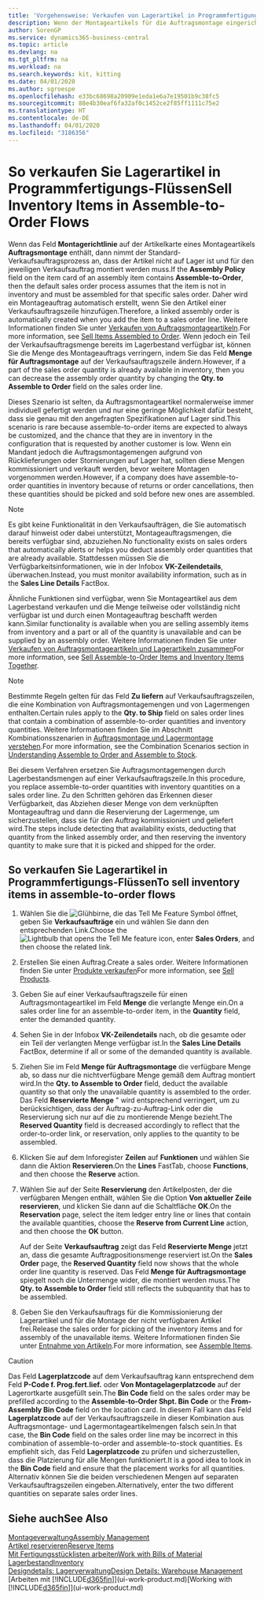 ```yaml
---
title: 'Vorgehensweise: Verkaufen von Lagerartikel in Programmfertigungs-Flüssen | Microsoft Docs'
description: Wenn der Montageartikels für die Auftragsmontage eingerichtet ist, dann nimmt der Standard-Verkaufsauftragsprozess an, dass der Artikel nicht auf Lager ist und für den jeweiligen Verkaufsauftrag montiert werden muss. Daher wird ein Montageauftrag automatisch erstellt, wenn Sie den Artikel einer Verkaufsauftragszeile hinzufügen.
author: SorenGP
ms.service: dynamics365-business-central
ms.topic: article
ms.devlang: na
ms.tgt_pltfrm: na
ms.workload: na
ms.search.keywords: kit, kitting
ms.date: 04/01/2020
ms.author: sgroespe
ms.openlocfilehash: e33bc68698a20909e1eda1e6a7e19501b9c38fc5
ms.sourcegitcommit: 88e4b30eaf6fa32af0c1452ce2f85ff1111c75e2
ms.translationtype: HT
ms.contentlocale: de-DE
ms.lasthandoff: 04/01/2020
ms.locfileid: "3186356"
---
```

# <a name="sell-inventory-items-in-assemble-to-order-flows"></a><span data-ttu-id="729f9-104">So verkaufen Sie Lagerartikel in Programmfertigungs-Flüssen</span><span class="sxs-lookup"><span data-stu-id="729f9-104">Sell Inventory Items in Assemble-to-Order Flows</span></span>
<span data-ttu-id="729f9-105">Wenn das Feld **Montagerichtlinie** auf der Artikelkarte eines Montageartikels **Auftragsmontage** enthält, dann nimmt der Standard-Verkaufsauftragsprozess an, dass der Artikel nicht auf Lager ist und für den jeweiligen Verkaufsauftrag montiert werden muss.</span><span class="sxs-lookup"><span data-stu-id="729f9-105">If the **Assembly Policy** field on the item card of an assembly item contains **Assemble-to-Order**, then the default sales order process assumes that the item is not in inventory and must be assembled for that specific sales order.</span></span> <span data-ttu-id="729f9-106">Daher wird ein Montageauftrag automatisch erstellt, wenn Sie den Artikel einer Verkaufsauftragszeile hinzufügen.</span><span class="sxs-lookup"><span data-stu-id="729f9-106">Therefore, a linked assembly order is automatically created when you add the item to a sales order line.</span></span> <span data-ttu-id="729f9-107">Weitere Informationen finden Sie unter [Verkaufen von Auftragsmontageartikeln](assembly-how-to-sell-items-assembled-to-order.md).</span><span class="sxs-lookup"><span data-stu-id="729f9-107">For more information, see [Sell Items Assembled to Order](assembly-how-to-sell-items-assembled-to-order.md).</span></span> <span data-ttu-id="729f9-108">Wenn jedoch ein Teil der Verkaufsauftragsmenge bereits im Lagerbestand verfügbar ist, können Sie die Menge des Montageauftrags verringern, indem Sie das Feld **Menge für Auftragsmontage** auf der Verkaufsauftragszeile ändern.</span><span class="sxs-lookup"><span data-stu-id="729f9-108">However, if a part of the sales order quantity is already available in inventory, then you can decrease the assembly order quantity by changing the **Qty. to Assemble to Order** field on the sales order line.</span></span>  

<span data-ttu-id="729f9-109">Dieses Szenario ist selten, da Auftragsmontageartikel normalerweise immer individuell gefertigt werden und nur eine geringe Möglichkeit dafür besteht, dass sie genau mit den angefragten Spezifikationen auf Lager sind.</span><span class="sxs-lookup"><span data-stu-id="729f9-109">This scenario is rare because assemble-to-order items are expected to always be customized, and the chance that they are in inventory in the configuration that is requested by another customer is low.</span></span> <span data-ttu-id="729f9-110">Wenn ein Mandant jedoch die Auftragsmontagemengen aufgrund von Rücklieferungen oder Stornierungen auf Lager hat, sollten diese Mengen kommissioniert und verkauft werden, bevor weitere Montagen vorgenommen werden.</span><span class="sxs-lookup"><span data-stu-id="729f9-110">However, if a company does have assemble-to-order quantities in inventory because of returns or order cancellations, then these quantities should be picked and sold before new ones are assembled.</span></span>  

> [!NOTE]  
>  <span data-ttu-id="729f9-111">Es gibt keine Funktionalität in den Verkaufsaufträgen, die Sie automatisch darauf hinweist oder dabei unterstützt, Montageauftragsmengen, die bereits verfügbar sind, abzuziehen.</span><span class="sxs-lookup"><span data-stu-id="729f9-111">No functionality exists on sales orders that automatically alerts or helps you deduct assembly order quantities that are already available.</span></span> <span data-ttu-id="729f9-112">Stattdessen müssen Sie die Verfügbarkeitsinformationen, wie in der Infobox **VK-Zeilendetails**, überwachen.</span><span class="sxs-lookup"><span data-stu-id="729f9-112">Instead, you must monitor availability information, such as in the **Sales Line Details** FactBox.</span></span>  

<span data-ttu-id="729f9-113">Ähnliche Funktionen sind verfügbar, wenn Sie Montageartikel aus dem Lagerbestand verkaufen und die Menge teilweise oder vollständig nicht verfügbar ist und durch einen Montageauftrag beschafft werden kann.</span><span class="sxs-lookup"><span data-stu-id="729f9-113">Similar functionality is available when you are selling assembly items from inventory and a part or all of the quantity is unavailable and can be supplied by an assembly order.</span></span> <span data-ttu-id="729f9-114">Weitere Informationen finden Sie unter [Verkaufen von Auftragsmontageartikeln und Lagerartikeln zusammen](assembly-how-to-sell-assemble-to-order-items-and-inventory-items-together.md)</span><span class="sxs-lookup"><span data-stu-id="729f9-114">For more information, see [Sell Assemble-to-Order Items and Inventory Items Together](assembly-how-to-sell-assemble-to-order-items-and-inventory-items-together.md).</span></span>  

> [!NOTE]  
>  <span data-ttu-id="729f9-115">Bestimmte Regeln gelten für das Feld **Zu liefern** auf Verkaufsauftragszeilen, die eine Kombination von Auftragsmontagemengen und von Lagermengen enthalten.</span><span class="sxs-lookup"><span data-stu-id="729f9-115">Certain rules apply to the **Qty. to Ship** field on sales order lines that contain a combination of assemble-to-order quantities and inventory quantities.</span></span> <span data-ttu-id="729f9-116">Weitere Informationen finden Sie im Abschnitt Kombinationsszenarien in [Auftragsmontage und Lagermontage verstehen](assembly-assemble-to-order-or-assemble-to-stock.md).</span><span class="sxs-lookup"><span data-stu-id="729f9-116">For more information, see the Combination Scenarios section in [Understanding Assemble to Order and Assemble to Stock](assembly-assemble-to-order-or-assemble-to-stock.md).</span></span>  

<span data-ttu-id="729f9-117">Bei diesem Verfahren ersetzen Sie Auftragsmontagemengen durch Lagerbestandsmengen auf einer Verkaufsauftragszeile.</span><span class="sxs-lookup"><span data-stu-id="729f9-117">In this procedure, you replace assemble-to-order quantities with inventory quantities on a sales order line.</span></span> <span data-ttu-id="729f9-118">Zu den Schritten gehören das Erkennen dieser Verfügbarkeit, das Abziehen dieser Menge von dem verknüpften Montageauftrag und dann die Reservierung der Lagermenge, um sicherzustellen, dass sie für den Auftrag kommissioniert und geliefert wird.</span><span class="sxs-lookup"><span data-stu-id="729f9-118">The steps include detecting that availability exists, deducting that quantity from the linked assembly order, and then reserving the inventory quantity to make sure that it is picked and shipped for the order.</span></span>  

## <a name="to-sell-inventory-items-in-assemble-to-order-flows"></a><span data-ttu-id="729f9-119">So verkaufen Sie Lagerartikel in Programmfertigungs-Flüssen</span><span class="sxs-lookup"><span data-stu-id="729f9-119">To sell inventory items in assemble-to-order flows</span></span>  
1.  <span data-ttu-id="729f9-120">Wählen Sie die ![Glühbirne, die das Tell Me Feature](media/ui-search/search_small.png "Was möchten Sie tun?") Symbol öffnet, geben Sie **Verkaufsaufträge** ein und wählen Sie dann den entsprechenden Link.</span><span class="sxs-lookup"><span data-stu-id="729f9-120">Choose the ![Lightbulb that opens the Tell Me feature](media/ui-search/search_small.png "Tell me what you want to do") icon, enter **Sales Orders**, and then choose the related link.</span></span>  
2.  <span data-ttu-id="729f9-121">Erstellen Sie einen Auftrag.</span><span class="sxs-lookup"><span data-stu-id="729f9-121">Create a sales order.</span></span> <span data-ttu-id="729f9-122">Weitere Informationen finden Sie unter [Produkte verkaufen](sales-how-sell-products.md)</span><span class="sxs-lookup"><span data-stu-id="729f9-122">For more information, see [Sell Products](sales-how-sell-products.md).</span></span>  
3.  <span data-ttu-id="729f9-123">Geben Sie auf einer Verkaufsauftragszeile für einen Auftragsmontageartikel im Feld **Menge** die verlangte Menge ein.</span><span class="sxs-lookup"><span data-stu-id="729f9-123">On a sales order line for an assemble-to-order item, in the **Quantity** field, enter the demanded quantity.</span></span>  
4.  <span data-ttu-id="729f9-124">Sehen Sie in der Infobox **VK-Zeilendetails** nach, ob die gesamte oder ein Teil der verlangten Menge verfügbar ist.</span><span class="sxs-lookup"><span data-stu-id="729f9-124">In the **Sales Line Details** FactBox, determine if all or some of the demanded quantity is available.</span></span>  
5.  <span data-ttu-id="729f9-125">Ziehen Sie im Feld **Menge für Auftragsmontage** die verfügbare Menge ab, so dass nur die nichtverfügbare Menge gemäß dem Auftrag montiert wird.</span><span class="sxs-lookup"><span data-stu-id="729f9-125">In the **Qty. to Assemble to Order** field, deduct the available quantity so that only the unavailable quantity is assembled to the order.</span></span> <span data-ttu-id="729f9-126">Das Feld **Reservierte Menge** " wird entsprechend verringert, um zu berücksichtigen, dass der Auftrag-zu-Auftrag-Link oder die Reservierung sich nur auf die zu montierende Menge bezieht.</span><span class="sxs-lookup"><span data-stu-id="729f9-126">The **Reserved Quantity** field is decreased accordingly to reflect that the order-to-order link, or reservation, only applies to the quantity to be assembled.</span></span>  
6.  <span data-ttu-id="729f9-127">Klicken Sie auf dem Inforegister **Zeilen** auf **Funktionen** und wählen Sie dann die Aktion **Reservieren**.</span><span class="sxs-lookup"><span data-stu-id="729f9-127">On the **Lines** FastTab, choose **Functions**, and then choose the **Reserve** action.</span></span>  
7.  <span data-ttu-id="729f9-128">Wählen Sie auf der Seite **Reservierung** den Artikelposten, der die verfügbaren Mengen enthält, wählen Sie die Option **Von aktueller Zeile reservieren**, und klicken Sie dann auf die Schaltfläche **OK**.</span><span class="sxs-lookup"><span data-stu-id="729f9-128">On the **Reservation** page, select the item ledger entry line or lines that contain the available quantities, choose the **Reserve from Current Line** action, and then choose the **OK** button.</span></span>  

    <span data-ttu-id="729f9-129">Auf der Seite **Verkaufsauftrag** zeigt das Feld **Reservierte Menge** jetzt an, dass die gesamte Auftragpositionsmenge reserviert ist.</span><span class="sxs-lookup"><span data-stu-id="729f9-129">On the **Sales Order** page, the **Reserved Quantity** field now shows that the whole order line quantity is reserved.</span></span> <span data-ttu-id="729f9-130">Das Feld **Menge für Auftragsmontage** spiegelt noch die Untermenge wider, die montiert werden muss.</span><span class="sxs-lookup"><span data-stu-id="729f9-130">The **Qty. to Assemble to Order** field still reflects the subquantity that has to be assembled.</span></span>  

8.  <span data-ttu-id="729f9-131">Geben Sie den Verkaufsauftrags für die Kommissionierung der Lagerartikel und für die Montage der nicht verfügbaren Artikel frei.</span><span class="sxs-lookup"><span data-stu-id="729f9-131">Release the sales order for picking of the inventory items and for assembly of the unavailable items.</span></span> <span data-ttu-id="729f9-132">Weitere Informationen finden Sie unter [Entnahme von Artikeln](assembly-how-to-assemble-items.md).</span><span class="sxs-lookup"><span data-stu-id="729f9-132">For more information, see [Assemble Items](assembly-how-to-assemble-items.md).</span></span>  

> [!CAUTION]  
>  <span data-ttu-id="729f9-133">Das Feld **Lagerplatzcode** auf dem Verkaufsauftrag kann entsprechend dem Feld **P-Code f. Prog.fert.lief.** oder **Von Montagelagerplatzcode** auf der Lagerortkarte ausgefüllt sein.</span><span class="sxs-lookup"><span data-stu-id="729f9-133">The **Bin Code** field on the sales order may be prefilled according to the **Assemble-to-Order Shpt. Bin Code** or the **From-Assembly Bin Code** field on the location card.</span></span> <span data-ttu-id="729f9-134">In diesem Fall kann das Feld **Lagerplatzcode** auf der Verkaufsauftragszeile in dieser Kombination aus Auftragsmontage- und Lagermontageartikelmengen falsch sein.</span><span class="sxs-lookup"><span data-stu-id="729f9-134">In that case, the **Bin Code** field on the sales order line may be incorrect in this combination of assemble-to-order and assemble-to-stock quantities.</span></span> <span data-ttu-id="729f9-135">Es empfiehlt sich, das Feld **Lagerplatzcode** zu prüfen und sicherzustellen, dass die Platzierung für alle Mengen funktioniert.</span><span class="sxs-lookup"><span data-stu-id="729f9-135">It is a good idea to look in the **Bin Code** field and ensure that the placement works for all quantities.</span></span> <span data-ttu-id="729f9-136">Alternativ können Sie die beiden verschiedenen Mengen auf separaten Verkaufsauftragszeilen eingeben.</span><span class="sxs-lookup"><span data-stu-id="729f9-136">Alternatively, enter the two different quantities on separate sales order lines.</span></span>  

## <a name="see-also"></a><span data-ttu-id="729f9-137">Siehe auch</span><span class="sxs-lookup"><span data-stu-id="729f9-137">See Also</span></span>  
[<span data-ttu-id="729f9-138">Montageverwaltung</span><span class="sxs-lookup"><span data-stu-id="729f9-138">Assembly Management</span></span>](assembly-assemble-items.md)  
[<span data-ttu-id="729f9-139">Artikel reservieren</span><span class="sxs-lookup"><span data-stu-id="729f9-139">Reserve Items</span></span>](inventory-how-to-reserve-items.md)  
[<span data-ttu-id="729f9-140">Mit Fertigungsstücklisten arbeiten</span><span class="sxs-lookup"><span data-stu-id="729f9-140">Work with Bills of Material</span></span>](inventory-how-work-BOMs.md)  
[<span data-ttu-id="729f9-141">Lagerbestand</span><span class="sxs-lookup"><span data-stu-id="729f9-141">Inventory</span></span>](inventory-manage-inventory.md)  
[<span data-ttu-id="729f9-142">Designdetails: Lagerverwaltung</span><span class="sxs-lookup"><span data-stu-id="729f9-142">Design Details: Warehouse Management</span></span>](design-details-warehouse-management.md)  
<span data-ttu-id="729f9-143">[Arbeiten mit [!INCLUDE[d365fin](includes/d365fin_md.md)]](ui-work-product.md)</span><span class="sxs-lookup"><span data-stu-id="729f9-143">[Working with [!INCLUDE[d365fin](includes/d365fin_md.md)]](ui-work-product.md)</span></span>
